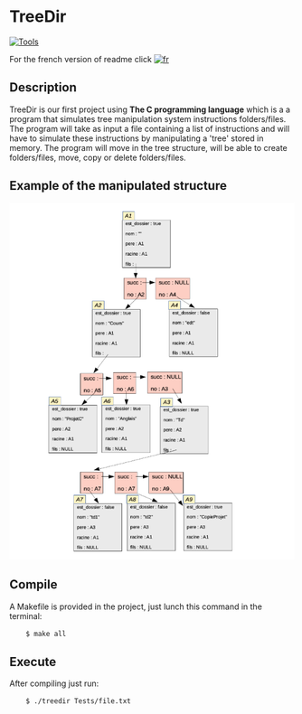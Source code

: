 # TreeDir 
[![Tools](https://skills.thijs.gg/icons?i=c,git,vscode,github,bash)](https://skills.thijs.gg)

For the french version of readme click [![fr](https://img.shields.io/badge/lang-fr-blue.svg)](https://github.com/yactam/TreeDir/blob/main/README.fr.md)


## Description

TreeDir is our first project using <b>The C programming language</b> which is a a program that simulates tree manipulation system instructions
folders/files. The program will take as input a file containing a list of instructions
and will have to simulate these instructions by manipulating a 'tree' stored in memory. The program will move
in the tree structure, will be able to create folders/files, move, copy or delete folders/files.

## Example of the manipulated structure

![example](Extras/example.png)

## Compile

A Makefile is provided in the project, just lunch this command in the terminal:
```bash
    $ make all 
```

## Execute 

After compiling just run:

```bash
    $ ./treedir Tests/file.txt
```
